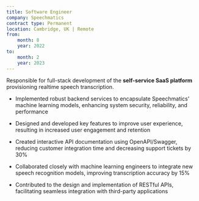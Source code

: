 ```yaml
---
title: Software Engineer
company: Speechmatics
contract type: Permanent
location: Cambridge, UK | Remote
from: 
    month: 8
    year: 2022
to:
    month: 2
    year: 2023
---
```


Responsible for full-stack development of the **self-service SaaS platform** provisioning realtime speech transcription.

* Implemented robust backend services to encapsulate Speechmatics' machine learning models, enhancing system security, reliability, and performance

* Designed and developed key features to improve user experience, resulting in increased user engagement and retention

* Created interactive API documentation using OpenAPI/Swagger, reducing customer integration time and decreasing support tickets by 30%

* Collaborated closely with machine learning engineers to integrate new speech recognition models, improving transcription accuracy by 15%

* Contributed to the design and implementation of RESTful APIs, facilitating seamless integration with third-party applications
